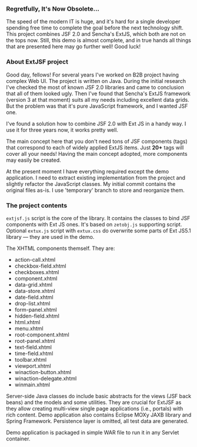 ### Regretfully, It's Now Obsolete…

The speed of the modern IT is huge, and it's hard for a single developer spending free 
time to complete the goal before the next technology shift. This project combines JSF 2.0
and Sencha's ExtJS, which both are not on the tops now. Still, this demo is almost
complete, and in true hands all things that are presented here may go further well!
Good luck!


### About ExtJSF project
Good day, fellows! For several years I've worked on B2B project having complex Web UI. 
The project is written on Java. During the initial research I've checked the most of known 
JSF 2.0 libraries and came to conclusion that all of them looked ugly. Then I've found that 
Sencha's ExtJS framework (version 3 at that moment) suits all my needs including excellent 
data grids. But the problem was that it's pure JavaScript framework, and I wanted JSF one. 

I've found a solution how to combine JSF 2.0 with Ext JS in a handy way. I use it for 
three years now, it works pretty well. 

The main concept here that you don't need tons of JSF components (tags) that correspond 
to each of widely applied ExtJS items. Just **20+** tags will cover all your needs! Having 
the main concept adopted, more components may easily be created.

At the present moment I have everything required except the demo application. 
I need to extract existing implementation from the project and slightly refactor 
the JavaScript classes. My initial commit contains the original files as-is. 
I use 'temporary' branch to store and reorganize them.


### The project contents

`extjsf.js` script is the core of the library. It contains the classes to bind JSF 
components with Ext JS ones. It's based on `zetobj.js` supporting script. 
Optional `extux.js` script with `extux.css` do overwrite some parts of 
Ext JS5.1 library — they are used in the demo.

The XHTML components themself. They are:
+ action-call.xhtml
+ checkbox-field.xhtml
+ checkboxes.xhtml
+ component.xhtml
+ data-grid.xhtml
+ data-store.xhtml
+ date-field.xhtml
+ drop-list.xhtml
+ form-panel.xhtml
+ hidden-field.xhtml
+ html.xhtml
+ menu.xhtml
+ root-component.xhtml
+ root-panel.xhtml
+ text-field.xhtml
+ time-field.xhtml
+ toolbar.xhtml
+ viewport.xhtml
+ winaction-button.xhtml
+ winaction-delegate.xhtml
+ winmain.xhtml

Server-side Java classes do include basic abstracts for the views (JSF back beans) and 
the models and some utilities. They are crucial for ExtJSF as they allow creating multi-view 
single page applications (i.e., portals) with rich content. Demo application also contains 
Eclipse MOXy JAXB library and Spring Framework. Persistence layer is omitted, all test data 
are generated.

Demo application is packaged in simple WAR file to run it in any Servlet container. 
